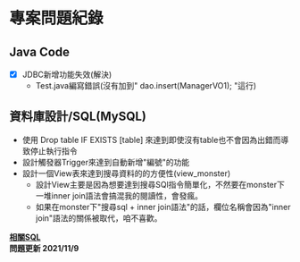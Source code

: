 # 專案問題紀錄
## Java Code
- [x] JDBC新增功能失效(解決)
	* Test.java編寫錯誤(沒有加到" dao.insert(ManagerVO1); "這行)

## 資料庫設計/SQL(MySQL)
* 使用 Drop table IF EXISTS [table] 來達到即使沒有table也不會因為出錯而導致停止執行指令
* 設計觸發器Trigger來達到自動新增"編號"的功能
* 設計一個View表來達到搜尋資料的的方便性(view_monster)
  * 設計View主要是因為想要達到搜尋SQl指令簡單化，不然要在monster下一堆inner join語法會搞混我的閱讀性，會發瘋。
  * 如果在monster下"搜尋sql + inner join語法"的話，欄位名稱會因為"inner join"語法的關係被取代，咱不喜歡。

 **[相關SQL](https://drive.google.com/drive/folders/1RsXqbnmhLCDZmaoc7bGrLVr_6gr1U20y?usp=sharing)**  
 **問題更新 2021/11/9**
